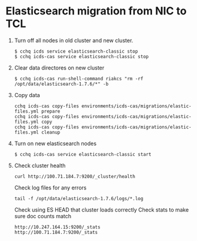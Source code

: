 # Elasticsearch migration from NIC to TCL

1. Turn off all nodes in old cluster and new cluster.

    ```
    $ cchq icds service elasticsearch-classic stop
    $ cchq icds-cas service elasticsearch-classic stop
    ```

2. Clear data directores on new cluster
   
    ```
    $ cchq icds-cas run-shell-command riakcs "rm -rf /opt/data/elasticsearch-1.7.6/*" -b
    ```

3. Copy data

    ```
    cchq icds-cas copy-files environments/icds-cas/migrations/elastic-files.yml prepare
    cchq icds-cas copy-files environments/icds-cas/migrations/elastic-files.yml copy
    cchq icds-cas copy-files environments/icds-cas/migrations/elastic-files.yml cleanup
    ```

4. Turn on new elasticsearch nodes

    ```
    $ cchq icds-cas service elasticsearch-classic start
    ```
    
5. Check cluster health
    ```
    curl http://100.71.184.7:9200/_cluster/health
    ```
    
    Check log files for any errors
    
    ```
    tail -f /opt/data/elasticsearch-1.7.6/logs/*.log
    ```
    
    Check using ES HEAD that cluster loads correctly
    Check stats to make sure doc counts match 
    
    ```
    http://10.247.164.15:9200/_stats 
    http://100.71.184.7:9200/_stats 
    ```
